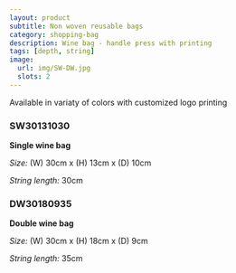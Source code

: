 ```yaml
---
layout: product
subtitle: Non woven reusable bags
category: shopping-bag
description: Wine bag - handle press with printing
tags: [depth, string]
image:
  url: img/SW-DW.jpg
  slots: 2
---
```


Available in variaty of colors with customized logo printing

### SW30131030

**Single wine bag**

*Size:* (W) 30cm x (H) 13cm x (D) 10cm

*String length:* 30cm

### DW30180935

**Double wine bag**

*Size:* (W) 30cm x (H) 18cm x (D) 9cm

*String length:* 35cm
